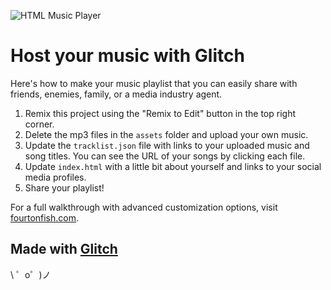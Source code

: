 ![HTML Music Player](https://cdn.glitch.com/ed849d0d-4e96-40b3-96fc-ba2ca9af6c84%2Fhtml-music-player.png?v=1612190710219)
# Host your music with Glitch

Here's how to make your music playlist that you can easily share with friends, enemies, family, or a media industry agent.

1. Remix this project using the "Remix to Edit" button in the top right corner.
2. Delete the mp3 files in the `assets` folder and upload your own music.
3. Update the `tracklist.json` file with links to your uploaded music and song titles. You can see the URL of your songs by clicking each file.
4. Update `index.html` with a little bit about yourself and links to your social media profiles.
5. Share your playlist!

For a full walkthrough with advanced customization options, visit [fourtonfish.com](https://fourtonfish.com/project/simple-html-music-playlist/).

Made with [Glitch](https://glitch.com/)
-------------------

\ ゜o゜)ノ
